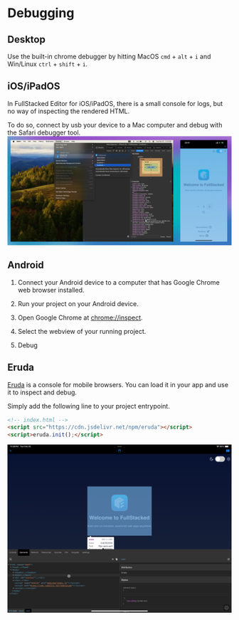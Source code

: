 # Debugging

## Desktop

Use the built-in chrome debugger by hitting MacOS `cmd` + `alt` + `i` and Win/Linux `ctrl` + `shift` + `i`.

## iOS/iPadOS

In FullStacked Editor for iOS/iPadOS, there is a small console for logs, 
but no way of inspecting the rendered HTML.

To do so, connect by usb your device to a Mac computer and debug with the Safari debugger tool.
![USB Debug](/images/usb-debug.jpeg)
 

## Android

1. Connect your Android device to a computer that has Google Chrome web browser installed.

2. Run your project on your Android device.

3. Open Google Chrome at [chrome://inspect](chrome://inspect).

4. Select the webview of your running project.

5. Debug


## Eruda

[Eruda](https://github.com/liriliri/eruda) is a console for mobile browsers.
You can load it in your app and use it to inspect and debug.

Simply add the following line to your project entrypoint.
```html
<!-- index.html -->
<script src="https://cdn.jsdelivr.net/npm/eruda"></script>
<script>eruda.init();</script>
```
![Eruda](/images/eruda.PNG)
